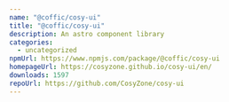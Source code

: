 ```yaml
---
name: "@coffic/cosy-ui"
title: "@coffic/cosy-ui"
description: An astro component library
categories:
  - uncategorized
npmUrl: https://www.npmjs.com/package/@coffic/cosy-ui
homepageUrl: https://cosyzone.github.io/cosy-ui/en/
downloads: 1597
repoUrl: https://github.com/CosyZone/cosy-ui
---
```


